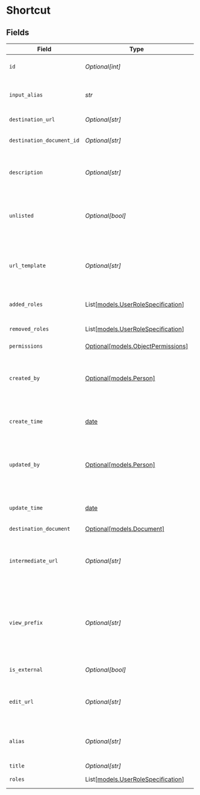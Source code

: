 # Shortcut


## Fields

| Field                                                                                                                                              | Type                                                                                                                                               | Required                                                                                                                                           | Description                                                                                                                                        | Example                                                                                                                                            |
| -------------------------------------------------------------------------------------------------------------------------------------------------- | -------------------------------------------------------------------------------------------------------------------------------------------------- | -------------------------------------------------------------------------------------------------------------------------------------------------- | -------------------------------------------------------------------------------------------------------------------------------------------------- | -------------------------------------------------------------------------------------------------------------------------------------------------- |
| `id`                                                                                                                                               | *Optional[int]*                                                                                                                                    | :heavy_minus_sign:                                                                                                                                 | The opaque id of the user generated content.                                                                                                       |                                                                                                                                                    |
| `input_alias`                                                                                                                                      | *str*                                                                                                                                              | :heavy_check_mark:                                                                                                                                 | Link text following go/ prefix as entered by the user.                                                                                             |                                                                                                                                                    |
| `destination_url`                                                                                                                                  | *Optional[str]*                                                                                                                                    | :heavy_minus_sign:                                                                                                                                 | Destination URL for the shortcut.                                                                                                                  |                                                                                                                                                    |
| `destination_document_id`                                                                                                                          | *Optional[str]*                                                                                                                                    | :heavy_minus_sign:                                                                                                                                 | Glean Document ID for the URL, if known.                                                                                                           |                                                                                                                                                    |
| `description`                                                                                                                                      | *Optional[str]*                                                                                                                                    | :heavy_minus_sign:                                                                                                                                 | A short, plain text blurb to help people understand the intent of the shortcut.                                                                    |                                                                                                                                                    |
| `unlisted`                                                                                                                                         | *Optional[bool]*                                                                                                                                   | :heavy_minus_sign:                                                                                                                                 | Whether this shortcut is unlisted or not. Unlisted shortcuts are visible to author + admins only.                                                  |                                                                                                                                                    |
| `url_template`                                                                                                                                     | *Optional[str]*                                                                                                                                    | :heavy_minus_sign:                                                                                                                                 | For variable shortcuts, contains the URL template; note, `destinationUrl` contains default URL.                                                    |                                                                                                                                                    |
| `added_roles`                                                                                                                                      | List[[models.UserRoleSpecification](../models/userrolespecification.md)]                                                                           | :heavy_minus_sign:                                                                                                                                 | A list of user roles added for the Shortcut.                                                                                                       |                                                                                                                                                    |
| `removed_roles`                                                                                                                                    | List[[models.UserRoleSpecification](../models/userrolespecification.md)]                                                                           | :heavy_minus_sign:                                                                                                                                 | A list of user roles removed for the Shortcut.                                                                                                     |                                                                                                                                                    |
| `permissions`                                                                                                                                      | [Optional[models.ObjectPermissions]](../models/objectpermissions.md)                                                                               | :heavy_minus_sign:                                                                                                                                 | N/A                                                                                                                                                |                                                                                                                                                    |
| `created_by`                                                                                                                                       | [Optional[models.Person]](../models/person.md)                                                                                                     | :heavy_minus_sign:                                                                                                                                 | N/A                                                                                                                                                | {<br/>"name": "George Clooney",<br/>"obfuscatedId": "abc123"<br/>}                                                                                 |
| `create_time`                                                                                                                                      | [date](https://docs.python.org/3/library/datetime.html#date-objects)                                                                               | :heavy_minus_sign:                                                                                                                                 | The time the shortcut was created in ISO format (ISO 8601).                                                                                        |                                                                                                                                                    |
| `updated_by`                                                                                                                                       | [Optional[models.Person]](../models/person.md)                                                                                                     | :heavy_minus_sign:                                                                                                                                 | N/A                                                                                                                                                | {<br/>"name": "George Clooney",<br/>"obfuscatedId": "abc123"<br/>}                                                                                 |
| `update_time`                                                                                                                                      | [date](https://docs.python.org/3/library/datetime.html#date-objects)                                                                               | :heavy_minus_sign:                                                                                                                                 | The time the shortcut was updated in ISO format (ISO 8601).                                                                                        |                                                                                                                                                    |
| `destination_document`                                                                                                                             | [Optional[models.Document]](../models/document.md)                                                                                                 | :heavy_minus_sign:                                                                                                                                 | N/A                                                                                                                                                |                                                                                                                                                    |
| `intermediate_url`                                                                                                                                 | *Optional[str]*                                                                                                                                    | :heavy_minus_sign:                                                                                                                                 | The URL from which the user is then redirected to the destination URL. Full replacement for https://go/<inputAlias>.                               |                                                                                                                                                    |
| `view_prefix`                                                                                                                                      | *Optional[str]*                                                                                                                                    | :heavy_minus_sign:                                                                                                                                 | The part of the shortcut preceding the input alias when used for showing shortcuts to users. Should end with "/". e.g. "go/" for native shortcuts. |                                                                                                                                                    |
| `is_external`                                                                                                                                      | *Optional[bool]*                                                                                                                                   | :heavy_minus_sign:                                                                                                                                 | Indicates whether a shortcut is native or external.                                                                                                |                                                                                                                                                    |
| `edit_url`                                                                                                                                         | *Optional[str]*                                                                                                                                    | :heavy_minus_sign:                                                                                                                                 | The URL using which the user can access the edit page of the shortcut.                                                                             |                                                                                                                                                    |
| `alias`                                                                                                                                            | *Optional[str]*                                                                                                                                    | :heavy_minus_sign:                                                                                                                                 | canonical link text following go/ prefix where hyphen/underscore is removed.                                                                       |                                                                                                                                                    |
| `title`                                                                                                                                            | *Optional[str]*                                                                                                                                    | :heavy_minus_sign:                                                                                                                                 | Title for the Go Link                                                                                                                              |                                                                                                                                                    |
| `roles`                                                                                                                                            | List[[models.UserRoleSpecification](../models/userrolespecification.md)]                                                                           | :heavy_minus_sign:                                                                                                                                 | A list of user roles for the Go Link.                                                                                                              |                                                                                                                                                    |